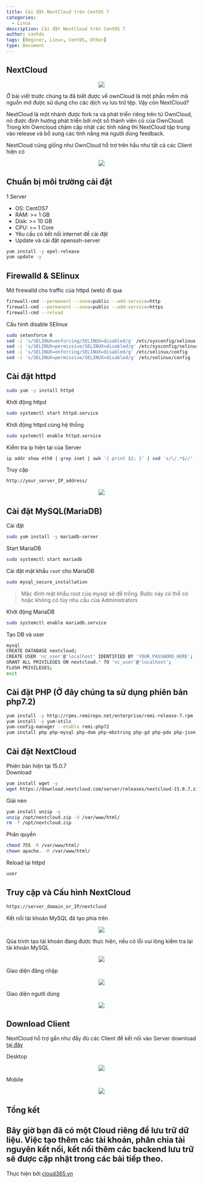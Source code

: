 ```yaml
---
title: Cài đặt NextCloud trên CentOS 7 
categories:
  - Linux
description: Cài đặt NextCloud trên CentOS 7 
author: canhdx
tags: [Beginer, Linux, CentOS, Other]
type: Document
---
```


## NextCloud 

<p align="center">
<img src="/images/img-nextcloud/nextcloud-logo.jpeg">
</p>

Ở bài viết trước chúng ta đã biết được về ownCloud là một phần mềm mã nguồn mở được sử dụng cho các dịch vụ lưu trữ tệp. Vậy còn NextCloud?

NextCloud là một nhánh được fork ra và phát triển riêng trên từ OwnCloud, nó được định hướng phát triển bởi một số thành viên cũ của OwnCloud. Trong khi Owncloud chậm cập nhật các tính năng thì NextCloud tập trung vào release và bổ sung các tính năng mà người dùng feedback. 

NextCloud cũng giống như OwnCloud hỗ trợ trên hầu như tất cả các Client hiện có 
<p align="center">
<img src="/images/img-nextcloud/nextcloud-000.png">
</p>

## Chuẩn bị môi trường cài đặt 

1 Server
- OS: CentOS7
- RAM: >= 1 GB
- Disk: >= 10 GB
- CPU: >= 1 Core
- Yêu cầu có kết nối internet để cài đặt
- Update và cài đặt openssh-server
```sh 
yum install -y epel-release
yum update -y 
```

## Firewalld & SElinux
Mở firewalld cho traffic của httpd (web) đi qua 
```sh 
firewall-cmd --permanent --zone=public --add-service=http 
firewall-cmd --permanent --zone=public --add-service=https
firewall-cmd --reload
```

Cấu hình disable SElinux
```sh 
sudo setenforce 0
sed -i 's/SELINUX=enforcing/SELINUX=disabled/g' /etc/sysconfig/selinux
sed -i 's/SELINUX=permissive/SELINUX=disabled/g' /etc/sysconfig/selinux
sed -i 's/SELINUX=enforcing/SELINUX=disabled/g' /etc/selinux/config
sed -i 's/SELINUX=permissive/SELINUX=disabled/g' /etc/selinux/config
```

## Cài đặt httpd 
```sh 
sudo yum -y install httpd 
```

Khởi động httpd 
```sh 
sudo systemctl start httpd.service
```

Khởi động httpd cùng hệ thống 
```sh 
sudo systemctl enable httpd.service
```

Kiểm tra ip hiện tại của Server 
```sh 
ip addr show eth0 | grep inet | awk '{ print $2; }' | sed 's/\/.*$//'
```

Truy cập 
```sh 
http://your_server_IP_address/
```

<p align="center">
<img src="/images/img-lamp/default_apache.png">
</p>

## Cài đặt MySQL(MariaDB)

Cài đặt
```sh 
sudo yum install -y mariadb-server
```

Start MariaDB
```sh 
sudo systemctl start mariadb
```

Cài đặt mật khẩu `root` cho MariaDB 
```sh 
sudo mysql_secure_installation
```

> Mặc đinh mật khẩu root của mysql sẽ để trống. Bước này có thể có hoặc không có tùy nhu cầu của Administrators

Khởi động MariaDB
```sh 
sudo systemctl enable mariadb.service
```

Tạo DB và user 
```sh 
mysql
CREATE DATABASE nextcloud;
CREATE USER 'nc_user'@'localhost' IDENTIFIED BY 'YOUR_PASSWORD_HERE';
GRANT ALL PRIVILEGES ON nextcloud.* TO 'nc_user'@'localhost';
FLUSH PRIVILEGES;
exit
```

## Cài đặt PHP (Ở đây chúng ta sử dụng phiên bản php7.2)
```sh 
yum install -y http://rpms.remirepo.net/enterprise/remi-release-7.rpm
yum install -y yum-utils
yum-config-manager --enable remi-php72
yum install php php-mysql php-dom php-mbstring php-gd php-pdo php-json php-xml php-zip php-curl php-mcrypt php-pear php-intl setroubleshoot-server -y 
```

## Cài đặt NextCloud 

Phiên bản hiện tại 15.0.7	
Download 
```sh 
yum install wget -y 
wget https://download.nextcloud.com/server/releases/nextcloud-15.0.7.zip -O /opt/nextcloud.zip
```

Giải nén 
```sh 
yum install unzip -y 
unzip /opt/nextcloud.zip -d /var/www/html/
rm -f /opt/nextcloud.zip
```

Phân quyền 
```sh 
chmod 755 -R /var/www/html/
chown apache. -R /var/www/html/
```

Reload lại httpd
```sh 
user
```

## Truy cập và Cấu hình NextCloud 
```sh 
https://server_domain_or_IP/nextcloud
```

Kết nối tài khoản MySQL đã tạo phía trên 
<p align="center">
<img src="/images/img-nextcloud/nextcloud-001.png">
</p>

Qúa trình tạo tài khoản đang được thực hiện, nếu có lỗi vui lòng kiểm tra lại tài khoản MySQL 
<p align="center">
<img src="/images/img-nextcloud/nextcloud-002.png">
</p>

Giao diện đăng nhập 
<p align="center">
<img src="/images/img-nextcloud/nextcloud-003.png">
</p>

Giao diện người dùng
<p align="center">
<img src="/images/img-nextcloud/nextcloud-004.png">
</p>

## Download Client 

NextCloud hỗ trợ gần như đầy đủ các Client để kết nối vào Server download <a href="https://nextcloud.com/install/#install-clients" target="_blank">tại đây</a>

Desktop 
<p align="center">
<img src="/images/img-nextcloud/nextcloud-005.png">
</p>

Mobile
<p align="center">
<img src="/images/img-nextcloud/nextcloud-006.png">
</p>

## Tổng kết 
Bây giờ bạn đã có một Cloud riêng để lưu trữ dữ liệu. Việc tạo thêm các tài khoản, phân chia tài nguyên kết nối, kết nối thêm các backend lưu trữ sẽ được cập nhật trong các bài tiếp theo.
---

Thực hiện bởi <a href="https://cloud365.vn/" target="_blank">cloud365.vn</a>
